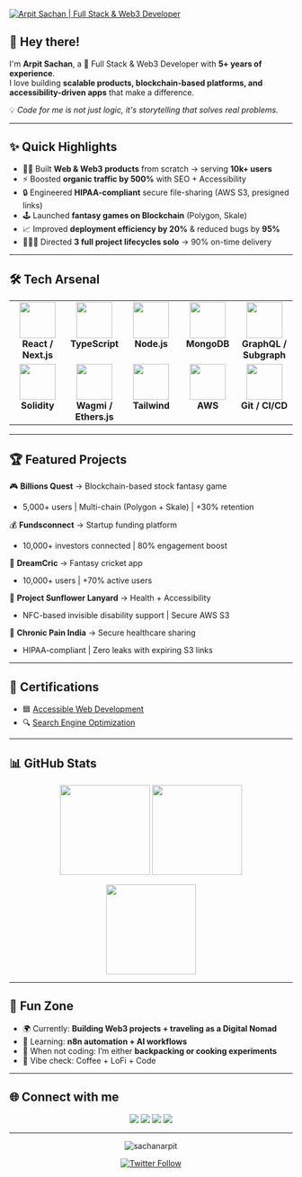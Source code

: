 [![Arpit Sachan | Full Stack & Web3 Developer](https://pimp-my-readme.webapp.io/pimp-my-readme/wavy-banner?subtitle=Full%20Stack%20%7C%20Web3%20%7C%20Accessibility%20Engineer&title=Arpit%20Sachan)](https://arpitsachan.com)

## 👋 Hey there!  
I'm **Arpit Sachan**, a 🚀 Full Stack & Web3 Developer with **5+ years of experience**.  
I love building **scalable products, blockchain-based platforms, and accessibility-driven apps** that make a difference.  

💡 *Code for me is not just logic, it's storytelling that solves real problems.*  

---

## ✨ Quick Highlights  
- 👨‍💻 Built **Web & Web3 products** from scratch → serving **10k+ users**  
- ⚡ Boosted **organic traffic by 500%** with SEO + Accessibility  
- 🔒 Engineered **HIPAA-compliant** secure file-sharing (AWS S3, presigned links)  
- 🕹️ Launched **fantasy games on Blockchain** (Polygon, Skale)  
- 📈 Improved **deployment efficiency by 20%** & reduced bugs by **95%**  
- 🧑‍🤝‍🧑 Directed **3 full project lifecycles solo** → 90% on-time delivery  

---

## 🛠️ Tech Arsenal  

<table align="center">
<tbody>
<tr valign="top">
<td width="20%" align="center"><img height="64px" src="https://cdn.svgporn.com/logos/react.svg"><br><b>React / Next.js</b></td>
<td width="20%" align="center"><img height="64px" src="https://cdn.svgporn.com/logos/typescript-icon.svg"><br><b>TypeScript</b></td>
<td width="20%" align="center"><img height="64px" src="https://cdn.svgporn.com/logos/nodejs.svg"><br><b>Node.js</b></td>
<td width="20%" align="center"><img height="64px" src="https://cdn.svgporn.com/logos/mongodb.svg"><br><b>MongoDB</b></td>
<td width="20%" align="center"><img height="64px" src="https://cdn.svgporn.com/logos/graphql.svg"><br><b>GraphQL / Subgraph</b></td>
</tr>
<tr valign="top">
<td width="20%" align="center"><img height="64px" src="https://cdn.svgporn.com/logos/ethereum.svg"><br><b>Solidity</b></td>
<td width="20%" align="center"><img height="64px" src="https://cdn.svgporn.com/logos/wagmi.svg"><br><b>Wagmi / Ethers.js</b></td>
<td width="20%" align="center"><img height="64px" src="https://cdn.svgporn.com/logos/tailwindcss-icon.svg"><br><b>Tailwind</b></td>
<td width="20%" align="center"><img height="64px" src="https://cdn.svgporn.com/logos/amazon-web-services.svg"><br><b>AWS</b></td>
<td width="20%" align="center"><img height="64px" src="https://cdn.svgporn.com/logos/git-icon.svg"><br><b>Git / CI/CD</b></td>
</tr>
</tbody>
</table>  

---

## 🏆 Featured Projects  

🎮 **Billions Quest** → Blockchain-based stock fantasy game  
- 5,000+ users | Multi-chain (Polygon + Skale) | +30% retention  

💰 **Fundsconnect** → Startup funding platform  
- 10,000+ investors connected | 80% engagement boost  

🏏 **DreamCric** → Fantasy cricket app  
- 10,000+ users | +70% active users  

🌻 **Project Sunflower Lanyard** → Health + Accessibility  
- NFC-based invisible disability support | Secure AWS S3  

🏥 **Chronic Pain India** → Secure healthcare sharing  
- HIPAA-compliant | Zero leaks with expiring S3 links  

---

## 📜 Certifications  
- 🟦 [Accessible Web Development](https://shorturl.at/haEH5)  
- 🔍 [Search Engine Optimization](https://shorturl.at/zkWIR)  

---

## 📊 GitHub Stats  

<p align="center">
  <img src="https://github-readme-stats.vercel.app/api?username=sachanarpit&show_icons=true&theme=tokyonight&hide_border=true" height="160"/>
  <img src="https://github-readme-streak-stats.herokuapp.com?user=sachanarpit&theme=tokyonight&hide_border=true" height="160"/>
</p>
<p align="center">
  <img src="https://github-readme-stats.vercel.app/api/top-langs?username=sachanarpit&layout=compact&theme=tokyonight&hide_border=true" height="160"/>
</p>

---

## 🎯 Fun Zone  

- 🌍 Currently: **Building Web3 projects + traveling as a Digital Nomad**  
- 📖 Learning: **n8n automation + AI workflows**  
- 🍳 When not coding: I’m either **backpacking or cooking experiments**  
- 🎵 Vibe check: Coffee + LoFi + Code  

---

## 🌐 Connect with me  

<p align="center">
  <a href="https://linkedin.com/in/sachanarpit"><img src="https://img.shields.io/badge/LinkedIn-0077B5?style=for-the-badge&logo=linkedin&logoColor=white"></a>
  <a href="https://twitter.com/sachanarpit1"><img src="https://img.shields.io/badge/Twitter-1DA1F2?style=for-the-badge&logo=twitter&logoColor=white"></a>
  <a href="https://instagram.com/arpitsachanofficial"><img src="https://img.shields.io/badge/Instagram-E4405F?style=for-the-badge&logo=instagram&logoColor=white"></a>
  <a href="https://codepen.io/sachanarpit"><img src="https://img.shields.io/badge/Codepen-1d1e22?style=for-the-badge&logo=codepen&logoColor=white"></a>
</p>

---

<p align="center"><img src="https://komarev.com/ghpvc/?username=sachanarpit&label=Profile%20views&color=0e75b6&style=flat" alt="sachanarpit" /></p>
<p align="center"><a href="https://twitter.com/sachanarpit1"><img src="https://img.shields.io/twitter/follow/sachanarpit1?logo=twitter&style=for-the-badge" alt="Twitter Follow" /></a></p>
